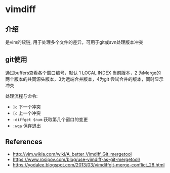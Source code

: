 
# vimdiff

## 介绍

是vim的软链, 用于处理多个文件的差异，可用于git或svn处理版本冲突

## git使用

通过buffers查看各个窗口编号，默认 1 LOCAL INDEX 当前版本，2 为Merge的两个版本的共同源头版本，3为远端合并版本，4为git 尝试合并的版本，同时显示冲突

处理流程与命令: 

- `]c` 下一个冲突
- `[c` 上一个冲突
- `:diffget $num` 获取第几个窗口的变更
- `:wqa` 保存退出

## References

- http://vim.wikia.com/wiki/A_better_Vimdiff_Git_mergetool
- https://www.rosipov.com/blog/use-vimdiff-as-git-mergetool/
- https://yodalee.blogspot.com/2013/03/vimdiffgit-merge-conflict_28.html

